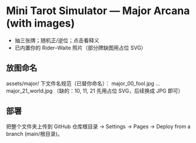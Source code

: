 # Mini Tarot Simulator — Major Arcana (with images)
- 抽三张牌；随机正/逆位；点击看释义
- 已内置你的 Rider–Waite 照片（部分牌缺图用占位 SVG）

## 放图命名
assets/major/ 下文件名规范（已替你命名）：
major_00_fool.jpg … major_21_world.jpg
（缺的：10, 11, 21 先用占位 SVG，后续换成 JPG 即可）

## 部署
把整个文件夹上传到 GitHub 仓库根目录 → Settings → Pages → Deploy from a branch (main/根目录)。
